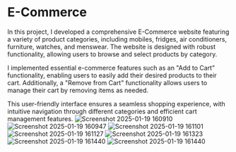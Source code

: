 # E-Commerce

In this project, I developed a comprehensive E-Commerce website featuring a variety of product categories, including mobiles, fridges, air conditioners, furniture, watches, and menswear. The website is designed with robust functionality, allowing users to browse and select products by category.

I implemented essential e-commerce features such as an "Add to Cart" functionality, enabling users to easily add their desired products to their cart. Additionally, a "Remove from Cart" functionality allows users to manage their cart by removing items as needed.

This user-friendly interface ensures a seamless shopping experience, with intuitive navigation through different categories and efficient cart management features.
 
![Screenshot 2025-01-19 160910](https://github.com/user-attachments/assets/037533e3-afdd-434b-8f5a-38e6c392333f)
![Screenshot 2025-01-19 160947](https://github.com/user-attachments/assets/991dd10f-a4ac-4acc-9747-d2a9a3395067)
![Screenshot 2025-01-19 161101](https://github.com/user-attachments/assets/08a0ecc3-9bbd-41b2-94ae-40bf1dd40cd1)
![Screenshot 2025-01-19 161127](https://github.com/user-attachments/assets/a6b2f74d-78d1-472f-823e-eccba4373123)
![Screenshot 2025-01-19 161323](https://github.com/user-attachments/assets/9dc55059-395e-4aad-865d-dcd5cccfadde)
![Screenshot 2025-01-19 161440](https://github.com/user-attachments/assets/145208a9-e6b4-49c9-833a-2ae1d39e0c8d)
![Screenshot 2025-01-19 161440](https://github.com/user-attachments/assets/75ea9232-6421-4b21-ba92-fdcefbecf8bb)
